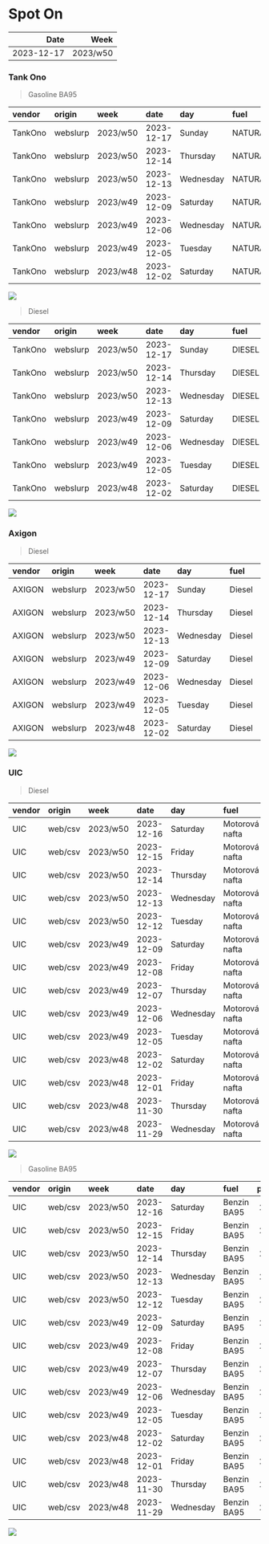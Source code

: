 Spot On
================

|       Date |     Week |
|-----------:|---------:|
| 2023-12-17 | 2023/w50 |

### Tank Ono

> Gasoline BA95

| vendor  | origin   | week     | date       | day       | fuel      | price | PriceVAT |
|:--------|:---------|:---------|:-----------|:----------|:----------|------:|---------:|
| TankOno | webslurp | 2023/w50 | 2023-12-17 | Sunday    | NATURAL95 | 28.02 |     33.9 |
| TankOno | webslurp | 2023/w50 | 2023-12-14 | Thursday  | NATURAL95 | 28.02 |     33.9 |
| TankOno | webslurp | 2023/w50 | 2023-12-13 | Wednesday | NATURAL95 | 28.84 |     34.9 |
| TankOno | webslurp | 2023/w49 | 2023-12-09 | Saturday  | NATURAL95 | 28.84 |     34.9 |
| TankOno | webslurp | 2023/w49 | 2023-12-06 | Wednesday | NATURAL95 | 28.84 |     34.9 |
| TankOno | webslurp | 2023/w49 | 2023-12-05 | Tuesday   | NATURAL95 | 28.84 |     34.9 |
| TankOno | webslurp | 2023/w48 | 2023-12-02 | Saturday  | NATURAL95 | 28.84 |     34.9 |

<img src="SpotOn_files/figure-gfm/tono-ba95-1.png" style="display: block; margin: auto auto auto 0;" />

> Diesel

| vendor  | origin   | week     | date       | day       | fuel   | price | PriceVAT |
|:--------|:---------|:---------|:-----------|:----------|:-------|------:|---------:|
| TankOno | webslurp | 2023/w50 | 2023-12-17 | Sunday    | DIESEL | 28.51 |     34.5 |
| TankOno | webslurp | 2023/w50 | 2023-12-14 | Thursday  | DIESEL | 28.51 |     34.5 |
| TankOno | webslurp | 2023/w50 | 2023-12-13 | Wednesday | DIESEL | 28.84 |     34.9 |
| TankOno | webslurp | 2023/w49 | 2023-12-09 | Saturday  | DIESEL | 28.84 |     34.9 |
| TankOno | webslurp | 2023/w49 | 2023-12-06 | Wednesday | DIESEL | 29.67 |     35.9 |
| TankOno | webslurp | 2023/w49 | 2023-12-05 | Tuesday   | DIESEL | 29.67 |     35.9 |
| TankOno | webslurp | 2023/w48 | 2023-12-02 | Saturday  | DIESEL | 29.67 |     35.9 |

<img src="SpotOn_files/figure-gfm/tono-diesel-1.png" style="display: block; margin: auto auto auto 0;" />

### Axigon

> Diesel

| vendor | origin   | week     | date       | day       | fuel   | price | PriceVAT |
|:-------|:---------|:---------|:-----------|:----------|:-------|------:|---------:|
| AXIGON | webslurp | 2023/w50 | 2023-12-17 | Sunday    | Diesel |  29.7 |     36.0 |
| AXIGON | webslurp | 2023/w50 | 2023-12-14 | Thursday  | Diesel |  29.7 |     36.0 |
| AXIGON | webslurp | 2023/w50 | 2023-12-13 | Wednesday | Diesel |  29.7 |     36.0 |
| AXIGON | webslurp | 2023/w49 | 2023-12-09 | Saturday  | Diesel |  30.3 |     36.7 |
| AXIGON | webslurp | 2023/w49 | 2023-12-06 | Wednesday | Diesel |  30.3 |     36.7 |
| AXIGON | webslurp | 2023/w49 | 2023-12-05 | Tuesday   | Diesel |  30.3 |     36.7 |
| AXIGON | webslurp | 2023/w48 | 2023-12-02 | Saturday  | Diesel |  30.8 |     37.3 |

<img src="SpotOn_files/figure-gfm/axigon-diesel-1.png" style="display: block; margin: auto auto auto 0;" />

### UIC

> Diesel

| vendor | origin  | week     | date       | day       | fuel           | price | priceVAT |
|:-------|:--------|:---------|:-----------|:----------|:---------------|------:|---------:|
| UIC    | web/csv | 2023/w50 | 2023-12-16 | Saturday  | Motorová nafta |  27.9 |     33.8 |
| UIC    | web/csv | 2023/w50 | 2023-12-15 | Friday    | Motorová nafta |  27.9 |     33.8 |
| UIC    | web/csv | 2023/w50 | 2023-12-14 | Thursday  | Motorová nafta |  27.9 |     33.8 |
| UIC    | web/csv | 2023/w50 | 2023-12-13 | Wednesday | Motorová nafta |  28.2 |     34.1 |
| UIC    | web/csv | 2023/w50 | 2023-12-12 | Tuesday   | Motorová nafta |  28.4 |     34.4 |
| UIC    | web/csv | 2023/w49 | 2023-12-09 | Saturday  | Motorová nafta |  28.4 |     34.4 |
| UIC    | web/csv | 2023/w49 | 2023-12-08 | Friday    | Motorová nafta |  28.4 |     34.4 |
| UIC    | web/csv | 2023/w49 | 2023-12-07 | Thursday  | Motorová nafta |  28.6 |     34.6 |
| UIC    | web/csv | 2023/w49 | 2023-12-06 | Wednesday | Motorová nafta |  28.7 |     34.7 |
| UIC    | web/csv | 2023/w49 | 2023-12-05 | Tuesday   | Motorová nafta |  28.8 |     34.8 |
| UIC    | web/csv | 2023/w48 | 2023-12-02 | Saturday  | Motorová nafta |  29.1 |     35.2 |
| UIC    | web/csv | 2023/w48 | 2023-12-01 | Friday    | Motorová nafta |  29.0 |     35.1 |
| UIC    | web/csv | 2023/w48 | 2023-11-30 | Thursday  | Motorová nafta |  29.2 |     35.3 |
| UIC    | web/csv | 2023/w48 | 2023-11-29 | Wednesday | Motorová nafta |  29.3 |     35.5 |

<img src="SpotOn_files/figure-gfm/uic-diesel-1.png" style="display: block; margin: auto auto auto 0;" />

> Gasoline BA95

| vendor | origin  | week     | date       | day       | fuel        | price | priceVAT |
|:-------|:--------|:---------|:-----------|:----------|:------------|------:|---------:|
| UIC    | web/csv | 2023/w50 | 2023-12-16 | Saturday  | Benzin BA95 |  27.6 |     33.4 |
| UIC    | web/csv | 2023/w50 | 2023-12-15 | Friday    | Benzin BA95 |  27.5 |     33.3 |
| UIC    | web/csv | 2023/w50 | 2023-12-14 | Thursday  | Benzin BA95 |  27.4 |     33.2 |
| UIC    | web/csv | 2023/w50 | 2023-12-13 | Wednesday | Benzin BA95 |  27.2 |     32.9 |
| UIC    | web/csv | 2023/w50 | 2023-12-12 | Tuesday   | Benzin BA95 |  27.6 |     33.4 |
| UIC    | web/csv | 2023/w49 | 2023-12-09 | Saturday  | Benzin BA95 |  27.6 |     33.4 |
| UIC    | web/csv | 2023/w49 | 2023-12-08 | Friday    | Benzin BA95 |  27.6 |     33.4 |
| UIC    | web/csv | 2023/w49 | 2023-12-07 | Thursday  | Benzin BA95 |  28.2 |     34.1 |
| UIC    | web/csv | 2023/w49 | 2023-12-06 | Wednesday | Benzin BA95 |  28.6 |     34.6 |
| UIC    | web/csv | 2023/w49 | 2023-12-05 | Tuesday   | Benzin BA95 |  28.6 |     34.6 |
| UIC    | web/csv | 2023/w48 | 2023-12-02 | Saturday  | Benzin BA95 |  28.6 |     34.6 |
| UIC    | web/csv | 2023/w48 | 2023-12-01 | Friday    | Benzin BA95 |  28.5 |     34.5 |
| UIC    | web/csv | 2023/w48 | 2023-11-30 | Thursday  | Benzin BA95 |  28.7 |     34.7 |
| UIC    | web/csv | 2023/w48 | 2023-11-29 | Wednesday | Benzin BA95 |  28.8 |     34.8 |

<img src="SpotOn_files/figure-gfm/uic-ba95-1.png" style="display: block; margin: auto auto auto 0;" />
